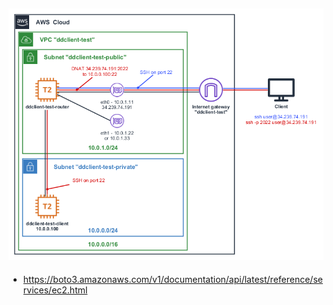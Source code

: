 
![network_diagram](images/aws_vpc_diagram.png)
-----
* https://boto3.amazonaws.com/v1/documentation/api/latest/reference/services/ec2.html